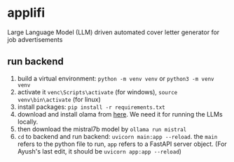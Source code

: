 # applifi
Large Language Model (LLM) driven automated cover letter generator for job advertisements

## run backend
1. build a virtual environment: `python -m venv venv` or `python3 -m venv venv`
2. activate it `venc\Scripts\activate` (for windows), `source venv\bin\activate` (for linux)
3. install packages: `pip install -r requirements.txt`
4. download and install olama from [here](https://ollama.ai/). We need it for running the LLMs locally.
5. then download the mistral7b model by `ollama run mistral`
4. `cd` to backend and run backend: `uvicorn main:app --reload`. the `main` refers to the python file to run, `app` refers to a FastAPI server object. (For Ayush's last edit, it should be `uvicorn app:app --reload`)